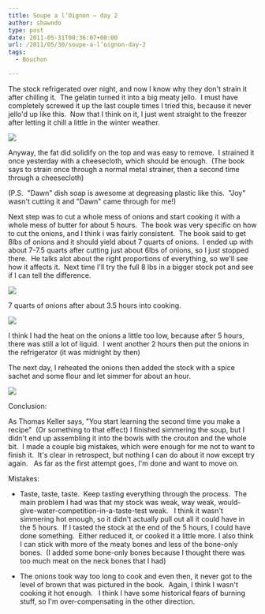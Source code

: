 ```yaml
---
title: Soupe a l’Oignon – day 2
author: shawndo
type: post
date: 2011-05-31T00:36:07+00:00
url: /2011/05/30/soupe-a-l’oignon-day-2
tags:
  - Bouchon

---
```

The stock refrigerated over night, and now I know why they don't strain it after chilling it.  The gelatin turned it into a big meaty jello.  I must have completely screwed it up the last couple times I tried this, because it never jello'd up like this.  Now that I think on it, I just went straight to the freezer after letting it chill a little in the winter weather.

![](/images/2011/05/OnionSoup-11.jpg)

Anyway, the fat did solidify on the top and was easy to remove.  I strained it once yesterday with a cheesecloth, which should be enough.  (The book says to strain once through a normal metal strainer, then a second time through a cheesecloth)

(P.S.  "Dawn" dish soap is awesome at degreasing plastic like this.  "Joy" wasn't cutting it and "Dawn" came through for me!)

Next step was to cut a whole mess of onions and start cooking it with a whole mess of butter for about 5 hours.  The book was very specific on how to cut the onions, and I think i was fairly consistent.  The book said to get 8lbs of onions and it should yield about 7 quarts of onions.  I ended up with about 7-7.5 quarts after cutting just about 6lbs of onions, so I just stopped there.  He talks alot about the right proportions of everything, so we'll see how it affects it.  Next time I'll try the full 8 lbs in a bigger stock pot and see if I can tell the difference.

![](/images/2011/05/OnionSoup-12.jpg)

7 quarts of onions after about 3.5 hours into cooking.

![](/images/2011/05/OnionSoup-13.jpg)

I think I had the heat on the onions a little too low, because after 5 hours, there was still a lot of liquid.  I went another 2 hours then put the onions in the refrigerator (it was midnight by then)

The next day, I reheated the onions then added the stock with a spice sachet and some flour and let simmer for about an hour.

![](/images/2011/05/OnionSoup-14.jpg)

Conclusion:

As Thomas Keller says, "You start learning the second time you make a recipe"  (Or something to that effect) I finished simmering the soup, but I didn't end up assembling it into the bowls with the crouton and the whole bit.  I made a couple big mistakes, which were enough for me not to want to finish it.  It's clear in retrospect, but nothing I can do about it now except try again.   As far as the first attempt goes, I'm done and want to move on.

Mistakes:  
- Taste, taste, taste.  Keep tasting everything through the process.  The main problem I had was that my stock was weak, way weak, would-give-water-competition-in-a-taste-test weak.   I think it wasn't simmering hot enough, so it didn't actually pull out all it could have in the 5 hours.  If I tasted the stock at the end of the 5 hours, I could have done something.  Either reduced it, or cooked it a little more. I also think I can stick with more of the meaty bones and less of the bone-only bones.  (I added some bone-only bones because I thought there was too much meat on the neck bones that I had)

- The onions took way too long to cook and even then, it never got to the level of brown that was pictured in the book.  Again, I think I wasn't cooking it hot enough.   I think I have some historical fears of burning stuff, so I'm over-compensating in the other direction.